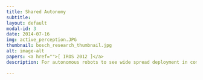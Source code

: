 ```yaml
---
title: Shared Autonomy
subtitle:
layout: default
modal-id: 3
date: 2014-07-16
img: active_perception.JPG
thumbnail: bosch_research_thumbnail.jpg
alt: image-alt
papers: <a href="">[ IROS 2012 ]</a>
description: For autonomous robots to see wide spread deployment in commerical and non commerical settings, they should be capable of achieving failure free operation for long durations of time. This objective though relatively well defined in controlled industrial settings, it is extremely hard to accomplish in unstructured human environments. Given the complexity of unstructured human environments, designing systems capable of failure free operation is a problem that is both complex and illposed. This is due to the fact that there are an innumerable number of failure cases, and the algorithms underlying autonomous systems cannot be designed to explicitly enumerate and address all these cases. These limitations have long been a barrier for adoption of robots in non-industrial settings. Hence, in order to deploy robots in non industrial settings a practical trade-off is to design systems that can either fail gracefully (i.e avoid damaging critical infrastructure) or query an expert in the event of an unmodeled source of uncertainty during the course of decision making. </br> <iframe width="480" height="300" style="padding:10px;" src="https://www.youtube.com/embed/Q6vQcKP76DI" frameborder="0" align="right" allow="accelerometer; autoplay; encrypted-media; gyroscope; picture-in-picture" allowfullscreen></iframe> Much of my research in this domain has been focused on developing learning mechanisms for robust failure recovery in autonomous systems. <img src="img/portfolio/shared_autonomy_interfaces.gif" class="img-responsive img-centered" style="width:50%;height:50%" alt="image-alt">Such that these systems are capable of querying an expert in the event of unmodeled sources of uncertainty. Some of my previous research in this area has been published in IROS 2012. There I developed shared autonomy algorithms for mobile manipulators such that they could execute robust failure recovery behaviors with limited expert intervention. More recently I have been interested in further enhancing these systems for deployment in real world unstructured environments outside the lab.

---
```

